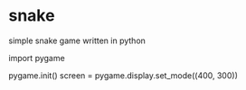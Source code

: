 # snake
simple snake game written in python

import pygame

pygame.init()
screen = pygame.display.set_mode((400, 300))

